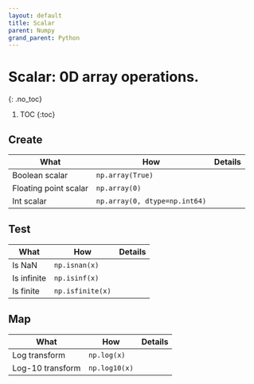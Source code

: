 ```yaml
---
layout: default
title: Scalar
parent: Numpy
grand_parent: Python
---
```


# Scalar: 0D array operations.
{: .no_toc}

1. TOC
{:toc}

## Create

| What | How | Details |
|---|---|---|
| Boolean scalar | `np.array(True)` | |
| Floating point scalar | `np.array(0)` | |
| Int scalar | `np.array(0, dtype=np.int64)` | |

## Test

| What | How | Details |
|---|---|---|
| Is NaN | `np.isnan(x)` | |
| Is infinite | `np.isinf(x)` | |
| Is finite | `np.isfinite(x)` | |

## Map

| What | How | Details |
|---|---|---|
| Log transform | `np.log(x)` | |
| Log-10 transform | `np.log10(x)` | |
